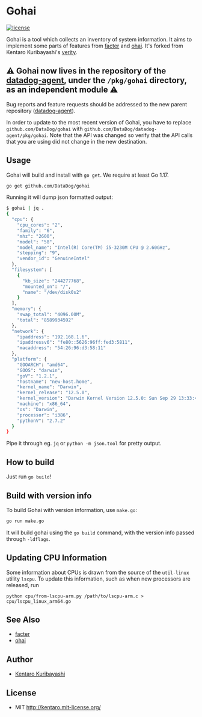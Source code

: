 # Gohai

[![license](http://img.shields.io/badge/license-MIT-red.svg?style=flat)](http://kentaro.mit-license.org/)

Gohai is a tool which collects an inventory of system information. It aims to implement some parts of features from [facter](https://github.com/puppetlabs/facter) and [ohai](https://github.com/opscode/ohai).  It's forked from Kentaro Kuribayashi's [verity](https://github.com/kentaro/verity).

## :warning: Gohai now lives in the repository of the [datadog-agent](https://github.com/DataDog/datadog-agent), under the `/pkg/gohai` directory, as an independent module :warning:

Bug reports and feature requests should be addressed to the new parent repository ([datadog-agent](https://github.com/DataDog/datadog-agent)).

In order to update to the most recent version of Gohai, you have to replace `github.com/DataDog/gohai` with `github.com/DataDog/datadog-agent/pkg/gohai`.
Note that the API was changed so verify that the API calls that you are using did not change in the new destination.

## Usage

Gohai will build and install with `go get`. We require at least Go 1.17.

```sh
go get github.com/DataDog/gohai
```

Running it will dump json formatted output:

```sh
$ gohai | jq .
{
  "cpu": {
    "cpu_cores": "2",
    "family": "6",
    "mhz": "2600",
    "model": "58",
    "model_name": "Intel(R) Core(TM) i5-3230M CPU @ 2.60GHz",
    "stepping": "9",
    "vendor_id": "GenuineIntel"
  },
  "filesystem": [
    {
      "kb_size": "244277768",
      "mounted_on": "/",
      "name": "/dev/disk0s2"
    }
  ],
  "memory": {
    "swap_total": "4096.00M",
    "total": "8589934592"
  },
  "network": {
    "ipaddress": "192.168.1.6",
    "ipaddressv6": "fe80::5626:96ff:fed3:5811",
    "macaddress": "54:26:96:d3:58:11"
  },
  "platform": {
    "GOOARCH": "amd64",
    "GOOS": "darwin",
    "goV": "1.2.1",
    "hostname": "new-host.home",
    "kernel_name": "Darwin",
    "kernel_release": "12.5.0",
    "kernel_version": "Darwin Kernel Version 12.5.0: Sun Sep 29 13:33:47 PDT 2013; root:xnu-2050.48.12~1/RELEASE_X86_64",
    "machine": "x86_64",
    "os": "Darwin",
    "processor": "i386",
    "pythonV": "2.7.2"
  }
}
```

Pipe it through eg. `jq` or `python -m json.tool` for pretty output.

## How to build

Just run `go build`!

## Build with version info

To build Gohai with version information, use `make.go`:

```sh
go run make.go
```

It will build gohai using the `go build` command, with the version info passed through `-ldflags`.

## Updating CPU Information

Some information about CPUs is drawn from the source of the `util-linux` utility `lscpu`.
To update this information, such as when new processors are released, run

```
python cpu/from-lscpu-arm.py /path/to/lscpu-arm.c > cpu/lscpu_linux_arm64.go
```

## See Also

  * [facter](https://github.com/puppetlabs/facter)
  * [ohai](https://github.com/opscode/ohai)

## Author

  * [Kentaro Kuribayashi](http://kentarok.org/)

## License

  * MIT http://kentaro.mit-license.org/
